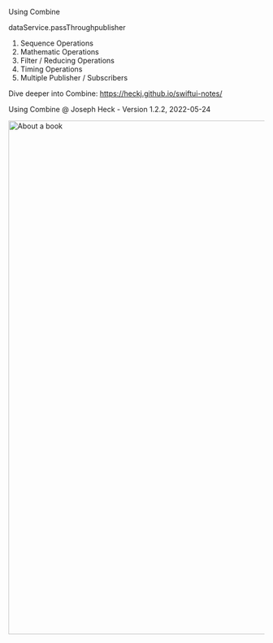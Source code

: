 Using Combine

dataService.passThroughpublisher
1. Sequence Operations
2. Mathematic Operations
3. Filter / Reducing Operations
4. Timing Operations
5. Multiple Publisher / Subscribers

Dive deeper into Combine:
https://heckj.github.io/swiftui-notes/

Using Combine 
@ Joseph Heck - Version 1.2.2, 2022-05-24

<img width="1011" alt="About a book" src="https://github.com/Elaidzha1940/ImprovedCombine/assets/64445918/8b980ab5-3b51-4f88-9106-bbc351fdfd11">
